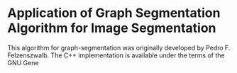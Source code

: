 # Application of Graph Segmentation Algorithm for Image Segmentation

This algorithm for graph-segmentation was originally developed by Pedro F. Felzenszwalb. The C++ implementation is available under the terms of the GNU Gene